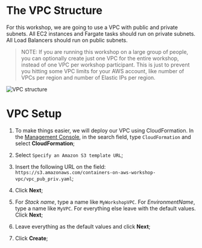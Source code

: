 # The VPC Structure

For this workshop, we are going to use a VPC with public and private subnets. All EC2 instances and Fargate tasks should run on private subnets. All Load Balancers should run on public subnets.

> NOTE: If you are running this workshop on a large group of people, you can optionally create just one VPC for the entire workshop, instead of one VPC per workshop participant. This is just to prevent you hitting some VPC limits for your AWS account, like number of VPCs per region and number of Elastic IPs per region.

![VPC structure](https://github.com/bemer/containers-on-aws-workshop/blob/master/03-CreateVPC/images/containers-on-aws-workshop-vpc.png)

# VPC Setup

1. To make things easier, we will deploy our VPC using CloudFormation. In the [Management Console](https://console.aws.amazon.com/console/home?region=us-east-1#), in the search field, type `CloudFormation` and select **CloudFormation**;

2. Select `Specify an Amazon S3 template URL`;

3. Insert the following URL on the field: `https://s3.amazonaws.com/containers-on-aws-workshop-vpc/vpc_pub_priv.yaml`;

4. Click **Next**;

5. For *Stack name*, type a name like `MyWorkshopVPC`. For *EnvironmentName*, type a name like `MyVPC`. For everything else leave with the default values. Click **Next**;

6. Leave everything as the default values and click **Next**;

7. Click **Create**;